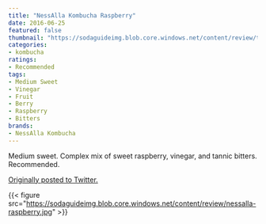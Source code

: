 ```yaml
---
title: "NessAlla Kombucha Raspberry"
date: 2016-06-25
featured: false
thumbnail: "https://sodaguideimg.blob.core.windows.net/content/review/thumbs/nessalla-raspberry.jpg"
categories:
- kombucha
ratings:
- Recommended
tags:
- Medium Sweet
- Vinegar
- Fruit
- Berry
- Raspberry
- Bitters
brands:
- NessAlla Kombucha
---
```


Medium sweet. Complex mix of sweet raspberry, vinegar, and tannic bitters. Recommended.

[Originally posted to Twitter.](https://twitter.com/Cavorter/status/746773216933388289)

{{< figure src="https://sodaguideimg.blob.core.windows.net/content/review/nessalla-raspberry.jpg" >}}
